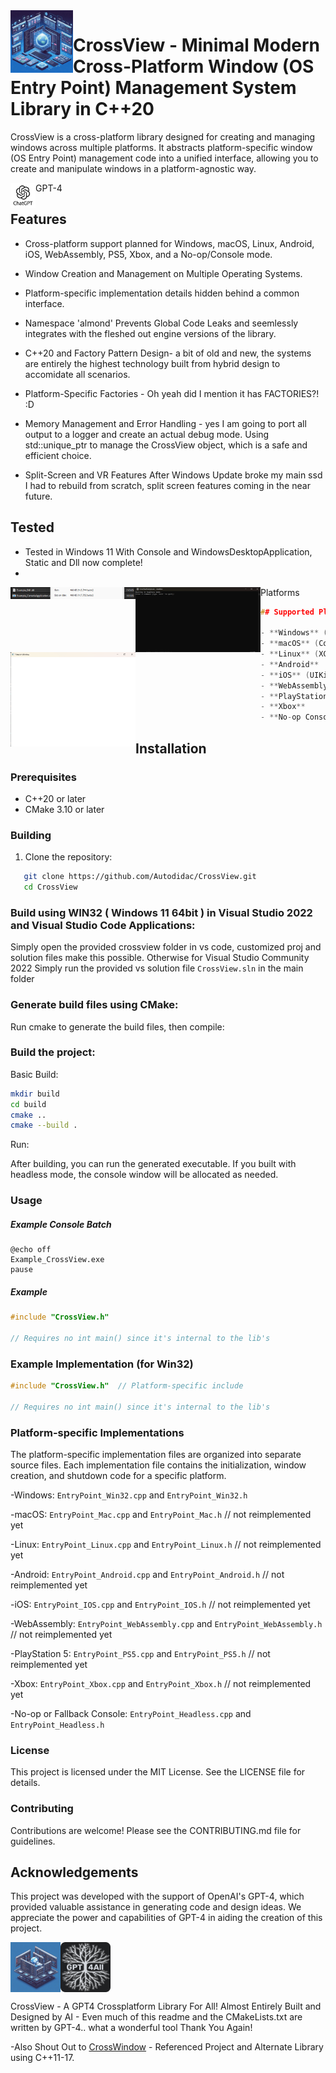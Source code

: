 <img align="left" src="image/1.jpg" width="100px"/>


# CrossView - Minimal Modern Cross-Platform Window (OS Entry Point) Management System Library in C++20
CrossView is a cross-platform library designed for creating and managing windows across multiple platforms. It abstracts platform-specific window (OS Entry Point) management code into a unified interface, allowing you to create and manipulate windows in a platform-agnostic way. 


<img align="left" src="image/gpt.jpg" width="40px"/>GPT-4



## Features


- Cross-platform support planned for Windows, macOS, Linux, Android, iOS, WebAssembly, PS5, Xbox, and a No-op/Console mode.
- Window Creation and Management on Multiple Operating Systems.
- Platform-specific implementation details hidden behind a common interface.
- Namespace 'almond' Prevents Global Code Leaks and seemlessly integrates with the fleshed out engine versions of the library.
- C++20 and Factory Pattern Design- a bit of old and new, the systems are entirely the highest technology built from hybrid design to accomidate all scenarios.
- Platform-Specific Factories - Oh yeah did I mention it has FACTORIES?! :D
- Memory Management and Error Handling - yes I am going to port all output to a logger and create an actual debug mode.
Using std::unique_ptr to manage the CrossView object, which is a safe and efficient choice.

- Split-Screen and VR Features
After Windows Update broke my main ssd I had to rebuild from scratch, split screen features coming in the near future.


## Tested

- Tested in Windows 11 With Console and WindowsDesktopApplication, Static and Dll now complete!
- 
<img align="left" src="image/2.png" width="200px"/>

<img align="left" src="image/1.png" width="200px"/>

<img align="left" src="image/4.png" width="200px"/>





Platforms


```cpp
## Supported Platforms

- **Windows** (Win32)
- **macOS** (Cocoa)
- **Linux** (XCB or XLib)
- **Android**
- **iOS** (UIKit)
- **WebAssembly** (Emscripten)
- **PlayStation 5** (PS5)
- **Xbox**
- **No-op Console** (Headless mode)
```


## Installation



### Prerequisites

- C++20 or later
- CMake 3.10 or later



### Building

1. Clone the repository:
```sh
   git clone https://github.com/Autodidac/CrossView.git
   cd CrossView
```





### Build using WIN32 ( Windows 11 64bit ) in Visual Studio 2022 and Visual Studio Code Applications:
Simply open the provided crossview folder in vs code, customized proj and solution files make this possible.
Otherwise for Visual Studio Community 2022
Simply run the provided vs solution file `CrossView.sln` in the main folder

### Generate build files using CMake:
Run cmake to generate the build files, then compile:



### Build the project:
Basic Build:
```sh
mkdir build
cd build
cmake ..
cmake --build .
```
Run:

After building, you can run the generated executable. If you built with headless mode, the console window will be allocated as needed.


### Usage


##### Example Console Batch
```batch
@echo off
Example_CrossView.exe
pause
```


##### Example
```cpp
#include "CrossView.h"

// Requires no int main() since it's internal to the lib's

```


### Example Implementation (for Win32)
```cpp
#include "CrossView.h"  // Platform-specific include

// Requires no int main() since it's internal to the lib's

```



### Platform-specific Implementations
The platform-specific implementation files are organized into separate source files. Each implementation file contains the initialization, window creation, and shutdown code for a specific platform.

-Windows: `EntryPoint_Win32.cpp` and `EntryPoint_Win32.h`

-macOS: `EntryPoint_Mac.cpp` and `EntryPoint_Mac.h`  // not reimplemented yet

-Linux: `EntryPoint_Linux.cpp` and `EntryPoint_Linux.h`  // not reimplemented yet

-Android: `EntryPoint_Android.cpp` and `EntryPoint_Android.h`  // not reimplemented yet

-iOS: `EntryPoint_IOS.cpp` and `EntryPoint_IOS.h`  // not reimplemented yet

-WebAssembly: `EntryPoint_WebAssembly.cpp` and `EntryPoint_WebAssembly.h`  // not reimplemented yet

-PlayStation 5: `EntryPoint_PS5.cpp` and `EntryPoint_PS5.h`  // not reimplemented yet

-Xbox: `EntryPoint_Xbox.cpp` and `EntryPoint_Xbox.h`  // not reimplemented yet

-No-op or Fallback Console: `EntryPoint_Headless.cpp` and `EntryPoint_Headless.h`





### License
This project is licensed under the MIT License. See the LICENSE file for details.




### Contributing
Contributions are welcome! Please see the CONTRIBUTING.md file for guidelines.




## Acknowledgements
This project was developed with the support of OpenAI's GPT-4, which provided valuable assistance in generating code and design ideas. We appreciate the power and capabilities of GPT-4 in aiding the creation of this project.



<img align="left" src="image/2.jpg" width="80px"/>
<img align="center" src="image/gpt4all.png" width="80px"/>

CrossView - A GPT4 Crossplatform Library For All! Almost Entirely Built and Designed by AI - Even much of this readme and the CMakeLists.txt are written by GPT-4.. what a wonderful tool Thank You Again!



-Also Shout Out to [CrossWindow](https://github.com/alaingalvan/CrossWindow) - Referenced Project and Alternate Library using C++11-17.




